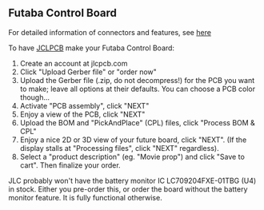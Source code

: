 ## Futaba Control Board

For detailed information of connectors and features, see [here](../FUTABA.md)

To have [JCLPCB](https://jlcpcb.com) make your Futaba Control Board:
1) Create an account at jlcpcb.com
2) Click "Upload Gerber file" or "order now"
3) Upload the Gerber file (.zip, do not decompress!) for the PCB you want to make; leave all options at their defaults. You can choose a PCB color though...
4) Activate "PCB assembly", click "NEXT"
5) Enjoy a view of the PCB, click "NEXT"
6) Upload the BOM and "PickAndPlace" (CPL) files, click "Process BOM & CPL"
7) Enjoy a nice 2D or 3D view of your future board, click "NEXT". (If the display stalls at "Processing files", click "NEXT" regardless).
8) Select a "product description" (eg. "Movie prop") and click "Save to cart". Then finalize your order.

JLC probably won't have the battery monitor IC LC709204FXE-01TBG (U4) in stock. Either you pre-order this, or order the board without the battery monitor feature. It is fully functional otherwise.
